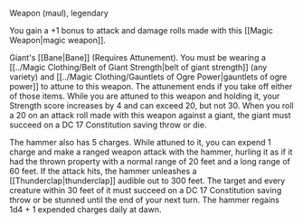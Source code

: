 Weapon (maul), legendary

You gain a +1 bonus to attack and damage rolls made with this [[Magic Weapon|magic weapon]].

Giant's [[Bane|Bane]] (Requires Attunement). You must be wearing a [[../Magic Clothing/Belt of Giant Strength|belt of giant strength]] (any variety) and [[../Magic Clothing/Gauntlets of Ogre Power|gauntlets of ogre power]] to attune to this weapon. The attunement ends if you take off either of those items. While you are attuned to this weapon and holding it, your Strength score increases by 4 and can exceed 20, but not 30. When you roll a 20 on an attack roll made with this weapon against a giant, the giant must succeed on a DC 17 Constitution saving throw or die.

The hammer also has 5 charges. While attuned to it, you can expend 1 charge and make a ranged weapon attack with the hammer, hurling it as if it had the thrown property with a normal range of 20 feet and a long range of 60 feet. If the attack hits, the hammer unleashes a [[Thunderclap|thunderclap]] audible out to 300 feet. The target and every creature within 30 feet of it must succeed on a DC 17 Constitution saving throw or be stunned until the end of your next turn. The hammer regains 1d4 + 1 expended charges daily at dawn.